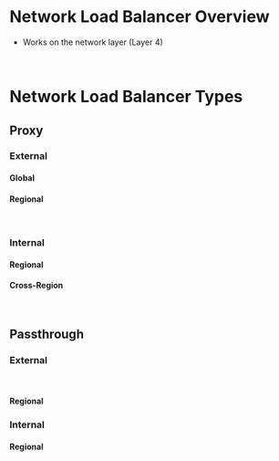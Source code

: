 # Network Load Balancer Overview

* Works on the network layer (Layer 4)

<br>

# Network Load Balancer Types

## Proxy 

### External

#### Global

#### Regional

<br> 

### Internal

#### Regional

#### Cross-Region

<br>

## Passthrough

### External 

<br>

#### Regional

### Internal

#### Regional